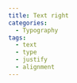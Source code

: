 ```yaml
---
title: Text right
categories:
  - Typography
tags:
  - text
  - type
  - justify
  - alignment
---
```

